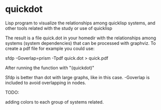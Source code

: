# quickdot
Lisp program to visualize the relationships among quicklisp systems, and other tools related with the study or use of quicklisp

The result is a file quick.dot in your homedir with the relationships among systems (system dependencies) that can be processed with graphviz. To create a pdf file for example you could use:

sfdp -Goverlap=prism -Tpdf quick.dot > quick.pdf

After running the function with "(quickdot)"

Sfdp is better than dot with large graphs, like in this case. -Goverlap is included to avoid overlapping in nodes.

TODO:

adding colors to each group of systems related.
